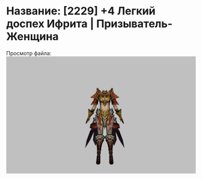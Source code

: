 # Название: [2229] +4 Легкий доспех Ифрита | Призыватель-Женщина

Просмотр файла:
![p090020.png](p090020.png)